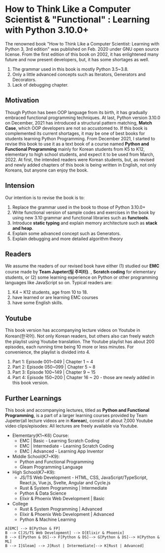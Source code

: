 # How to Think Like a Computer Scientist & "Functional" : Learning with Python 3.10.0+

The renowned book "How to Think Like a Computer Scientist: Learning with Python 3, 3rd edition" was published on Feb. 2020 under GNU open source license.
From the first edition of this book on 2002, it has enlightened many future and now present developers, but, it has some shortages as well.
 1. The grammar used in this book is mostly Python 3.5~3.8.
 2. Only a little advanced concepts such as Iterators, Generators and Decorators.
 3. Lack of debugging chapter.

## Motivation
Though Python has been OOP language from its birth, it has gradually embraced functional programming techniques. At last, Python
 version 3.10.0 on December, 2021 has introduced a structural pattern matching, **Match Case**, which OOP developers are not so accustomed to.
If this book is complemented its current shortages, it may be one of best books for students learning Python Programming.
From December 2021, I started to revise this book to use it as a text book of a course named **Python and Functional Programming** mainly for Korean students from K5 to K12, elementary to high school students, and expect it to be used from March, 2022.
At first, the intended readers were Korean students, but, as revised and newly added chapters of this book is being written in English, not only Koreans, but anyone can enjoy the book.

## Intension

Our intention is to revise the book is to:
 1. Replace the grammar used in the book to those of Python 3.10.0+
 2. Write functional version of sample codes and exercises in the book by using new 3.10 grammar and functional libraries such as **functools**.
 3. Introduce **static typing** and explain memory architecture such as **stack and heap**.
 4. Explain some advanced concept such as Generators.
 5. Explain debugging and more detailed algorithm theory

## Readers
We assume the readers of our revised book have either (1) studied our **EMC** course made by **Team Jupeter(팀 주피터)**. , **Scratch coding** for elementary students, or (2) some learning experience on Python or other programming languages like JavaScript so on.
 Typical readers are:
 1. K4 ~ K12 students, age from 10 to 18.
 2. have learned or are learning EMC courses
 3. have some English skills.

## Youtube
This book version has accompanying lecture videos on Youtube in Korean(한국어). Not only Korean readers, but others also can freely watch the playlist using Youtube translation.
The Youtube playlist has about 200 episodes, each running time being 10 more or less minutes. For convenience, the playlist is divided into 4.

 1. Part 1: Episode 001~049 | Chapter 1 ~ 4
 2. Part 2: Episode 050~099 | Chapter 5 ~ 8
 3. Part 3: Episode 100~149 | Chapter 9 ~ 15
 4. Part 4: Episode 150~200 | Chapter 16 ~ 20 - those are newly added in this book version.

## Further Learnings

This book and accompanying lectures, titled as **Python and Functional Programming**, is a part of a larger learning courses provided by Team Jupeter(all lecture videos are in **Korean**), consist of about 7,000 Youtube video clips/episodes:
All lectures are freely available via Youtube.
 - Elementary(K1~K6) Course:
	 - EMC | Basic - Learning Scratch Coding
	 - EMC | Intermediate - Learning Scratch Coding
	 - EMC | Advanced - Learning App Inventor
 - Middle School(K7~K9):
	 - Python and Functional Programming
	 - Gleam Programming Language
 - High School(K7~K9):
	 - JS/TS Web Development - HTML, CSS, JavaScript/TypeScript, React.js, Vue.js, Svelte, Angular and Cycle.js
	 - Rust & System Programming | Intermediate
	 - Python & Data Science
	 - Elixir & Phoenix Web Development | Basic
 - College
	 - Rust & System Programming | Advanced
	 - Elixir & Phoenix Web Development | Advanced
	 - Python & Machine Learning

```mermaid
A[EMC] --> B[Python & FP]
B --> C[JS/TS Web Development] --> D[Elixir & Phoenix]
B --> E[Python & DS]--> F[Python & DS]--> G[Python & DS]--> H[Python & ML]
B --> I[Gleam] --> J[Rust | Intermediate]--> K[Rust | Advanced]
```

